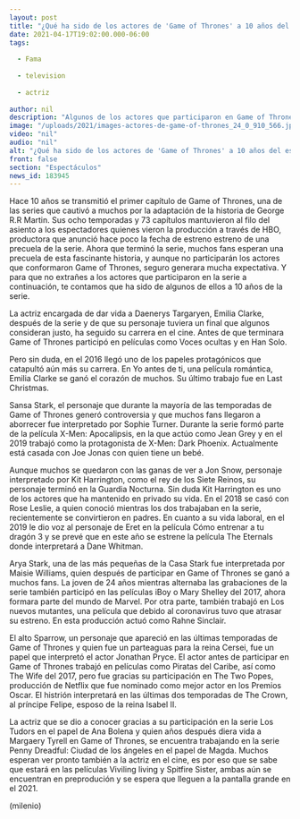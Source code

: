 ```yaml
---
layout: post
title: "¿Qué ha sido de los actores de 'Game of Thrones' a 10 años del estreno de la serie?"
date: 2021-04-17T19:02:00.000-06:00
tags:
  
  - Fama
  
  - television
  
  - actriz
  
author: nil
description: "Algunos de los actores que participaron en Game of Thrones han destacado en el cine, incluso hay uno que fue nominado a un Oscar. "
image: "/uploads/2021/images-actores-de-game-of-thrones_24_0_910_566.jpg"
video: "nil"
audio: "nil"
alt: "¿Qué ha sido de los actores de 'Game of Thrones' a 10 años del estreno de la serie?"
front: false
section: "Espectáculos"
news_id: 183945
---
```


Hace 10 años se transmitió el primer capítulo de Game of Thrones, una de las series que cautivó a muchos por la adaptación de la historia de George R.R Martin. Sus ocho temporadas y 73 capítulos mantuvieron al filo del asiento a los espectadores quienes vieron la producción a través de  HBO, productora que anunció hace poco la fecha de estreno estreno de una precuela de la serie. Ahora que terminó la serie, muchos fans esperan una precuela de esta fascinante historia, y aunque no participarán los actores que conformaron Game of Thrones, seguro generara mucha expectativa. Y para que no extrañes a los actores que participaron en la serie a continuación, te contamos que ha sido de algunos de ellos a 10 años de la serie. 

La actriz encargada de dar vida a Daenerys Targaryen, Emilia Clarke, después de la serie y de que su personaje tuviera un final que algunos consideran justo, ha seguido su carrera en el cine. Antes de que terminara Game of Thrones participó en películas como Voces ocultas y en Han Solo. 

Pero sin duda, en el 2016 llegó uno de los papeles protagónicos que catapultó aún más su carrera. En Yo antes de ti, una película romántica, Emilia Clarke se ganó el corazón de muchos. Su último trabajo fue en Last Christmas. 

Sansa Stark, el personaje que durante la mayoría de las temporadas de Game of Thrones generó controversia y que muchos fans llegaron a aborrecer fue interpretado por Sophie Turner. Durante la serie formó parte de la película X-Men: Apocalipsis, en la que actúo como Jean Grey  y en el 2019 trabajó como la protagonista de X-Men: Dark Phoenix. Actualmente está casada con Joe Jonas con quien tiene un bebé. 

Aunque muchos se quedaron con las ganas de ver a Jon Snow, personaje interpretado por Kit Harrington, como el rey de los Siete Reinos, su personaje terminó en la Guardia Nocturna. Sin duda Kit Harrington es uno de los actores que ha mantenido en privado su vida. En el 2018 se casó con Rose Leslie, a quien conoció mientras los dos trabajaban en la serie, recientemente se convirtieron en padres. En cuanto a su vida laboral, en el 2019 le dio voz al personaje de Eret en la película Cómo entrenar a tu dragón 3 y se prevé que en este año se estrene la película The Eternals donde interpretará a Dane Whitman. 

Arya Stark, una de las más pequeñas de la Casa Stark fue interpretada por Maisie Williams, quien después de participar en Game of Thrones se ganó a muchos fans. La joven de 24 años mientras alternaba las grabaciones de la serie también participó en las películas iBoy o Mary Shelley del 2017, ahora formara parte del mundo de Marvel. Por otra parte, también trabajó en Los nuevos mutantes, una película que debido al coronavirus tuvo que atrasar su estreno. En esta producción actuó como Rahne Sinclair.

El alto Sparrow, un personaje que apareció en las últimas temporadas de Game of Thrones y quien fue un parteaguas para la reina Cersei, fue un papel que interpretó el actor Jonathan Pryce. El actor antes de participar en Game of Thrones trabajó en películas como Piratas del Caribe, así como The Wife del 2017, pero fue gracias su participación en The Two Popes, producción de Netflix que fue nominado como mejor actor en los Premios Oscar. El histrión interpretará en las últimas dos temporadas de The Crown, al príncipe Felipe, esposo de la reina Isabel II.  

La actriz que se dio a conocer gracias a su participación en la serie Los Tudors en el papel de Ana Bolena y quien años después diera vida a Margaery Tyrell en Game of Thrones, se encuentra trabajando en la serie Penny Dreadful: Ciudad de los ángeles en el papel de Magda. Muchos esperan ver pronto también a la actriz en el cine, es por eso que se sabe que estará en las películas Viviling living y Spitfire Sister, ambas aún se encuentran en preprodución y se espera que lleguen a la pantalla grande en el 2021. 

(milenio)